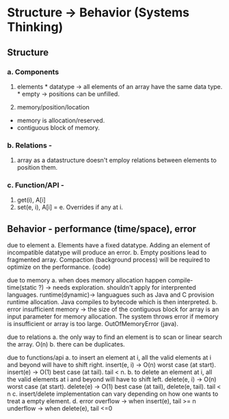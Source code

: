 # Structure -> Behavior (Systems Thinking)
## Structure

### a. Components
  1. elements
    * datatype -> all elements of an array have the same data type.
    * empty -> positions can be unfilled.
    

  2. memory/position/location
  * memory is allocation/reserved.
  * contiguous block of memory.

### b. Relations -
  1. array as a datastructure doesn't employ relations between elements to position them.

### c. Function/API -
  1. get(i), A[i]
  2. set(e, i), A[i] = e. Overrides if any at i.


## Behavior - performance (time/space), error

due to element
a. Elements have a fixed datatype. Adding an element of incompatible datatype will produce an error.
b. Empty positions lead to fragmented array. Compaction (background process) will be required to optimize on the performance. (code)

due to memory
a. when does memory allocation happen
    compile-time(static ?) -> needs exploration. shouldn't apply for interprented languages.
    runtime(dynamic)-> languagues such as Java and C provision runtime allocation. Java compiles to bytecode which is then interpreted.
b. error
    insufficient memory -> the size of the contiguous block for array is an input parameter for memory allocation.
    The system throws error if memory is insufficient or array is too large. OutOfMemoryError (java).

due to relations
a. the only way to find an element is to scan or linear search the array. O(n)
b. there can be duplicates.

due to functions/api
a. to insert an element at i, all the valid elements at i and beyond will have to shift right.
  insert(e, i) -> O(n) worst case (at start).
  insert(e) -> O(1) best case (at tail). tail < n.
b. to delete an element at i, all the valid elements at i and beyond will have to shift left.
  delete(e, i) -> O(n) worst case (at start).
  delete(e) -> O(1) best case (at tail), delete(e, tail). tail < n
c. insert/delete implementation can vary depending on how one wants to treat a empty element.
d. error
    overflow -> when insert(e), tail >= n
    underflow -> when delete(e), tail <=0

